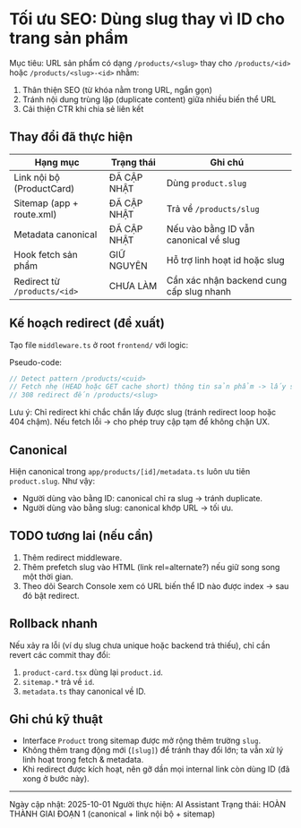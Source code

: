 # Tối ưu SEO: Dùng slug thay vì ID cho trang sản phẩm

Mục tiêu: URL sản phẩm có dạng `/products/<slug>` thay cho `/products/<id>` hoặc `/products/<slug>-<id>` nhằm:

1. Thân thiện SEO (từ khóa nằm trong URL, ngắn gọn)
2. Tránh nội dung trùng lặp (duplicate content) giữa nhiều biến thể URL
3. Cải thiện CTR khi chia sẻ liên kết

## Thay đổi đã thực hiện

| Hạng mục | Trạng thái | Ghi chú |
|----------|-----------|---------|
| Link nội bộ (ProductCard) | ĐÃ CẬP NHẬT | Dùng `product.slug` |
| Sitemap (app + route.xml) | ĐÃ CẬP NHẬT | Trả về `/products/slug` |
| Metadata canonical | ĐÃ CẬP NHẬT | Nếu vào bằng ID vẫn canonical về slug |
| Hook fetch sản phẩm | GIỮ NGUYÊN | Hỗ trợ linh hoạt id hoặc slug |
| Redirect từ `/products/<id>` | CHƯA LÀM | Cần xác nhận backend cung cấp slug nhanh |

## Kế hoạch redirect (đề xuất)

Tạo file `middleware.ts` ở root `frontend/` với logic:

Pseudo-code:

```ts
// Detect pattern /products/<cuid>
// Fetch nhẹ (HEAD hoặc GET cache short) thông tin sản phẩm -> lấy slug
// 308 redirect đến /products/<slug>
```

Lưu ý: Chỉ redirect khi chắc chắn lấy được slug (tránh redirect loop hoặc 404 chậm). Nếu fetch lỗi -> cho phép truy cập tạm để không chặn UX.

## Canonical

Hiện canonical trong `app/products/[id]/metadata.ts` luôn ưu tiên `product.slug`. Như vậy:

- Người dùng vào bằng ID: canonical chỉ ra slug -> tránh duplicate.
- Người dùng vào bằng slug: canonical khớp URL -> tối ưu.

## TODO tương lai (nếu cần)

1. Thêm redirect middleware.
2. Thêm prefetch slug vào HTML (link rel=alternate?) nếu giữ song song một thời gian.
3. Theo dõi Search Console xem có URL biến thể ID nào được index -> sau đó bật redirect.

## Rollback nhanh

Nếu xảy ra lỗi (ví dụ slug chưa unique hoặc backend trả thiếu), chỉ cần revert các commit thay đổi:

1. `product-card.tsx` dùng lại `product.id`.
2. `sitemap.*` trả về `id`.
3. `metadata.ts` thay canonical về ID.

## Ghi chú kỹ thuật

- Interface `Product` trong sitemap được mở rộng thêm trường `slug`.
- Không thêm trang động mới (`[slug]`) để tránh thay đổi lớn; ta vẫn xử lý linh hoạt trong fetch & metadata.
- Khi redirect được kích hoạt, nên gỡ dần mọi internal link còn dùng ID (đã xong ở bước này).

---
Ngày cập nhật: 2025-10-01
Người thực hiện: AI Assistant
Trạng thái: HOÀN THÀNH GIAI ĐOẠN 1 (canonical + link nội bộ + sitemap)
